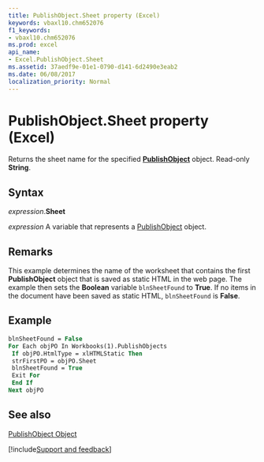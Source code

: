```yaml
---
title: PublishObject.Sheet property (Excel)
keywords: vbaxl10.chm652076
f1_keywords:
- vbaxl10.chm652076
ms.prod: excel
api_name:
- Excel.PublishObject.Sheet
ms.assetid: 37aedf9e-01e1-0790-d141-6d2490e3eab2
ms.date: 06/08/2017
localization_priority: Normal
---
```



# PublishObject.Sheet property (Excel)

Returns the sheet name for the specified  **[PublishObject](Excel.PublishObject.md)** object. Read-only **String**.


## Syntax

_expression_.**Sheet**

_expression_ A variable that represents a [PublishObject](Excel.PublishObject.md) object.


## Remarks

This example determines the name of the worksheet that contains the first  **PublishObject** object that is saved as static HTML in the web page. The example then sets the **Boolean** variable `blnSheetFound` to **True**. If no items in the document have been saved as static HTML, `blnSheetFound` is **False**.


## Example


```vb
blnSheetFound = False 
For Each objPO In Workbooks(1).PublishObjects 
 If objPO.HtmlType = xlHTMLStatic Then 
 strFirstPO = objPO.Sheet 
 blnSheetFound = True 
 Exit For 
 End If 
Next objPO 

```


## See also


[PublishObject Object](Excel.PublishObject.md)

[!include[Support and feedback](~/includes/feedback-boilerplate.md)]